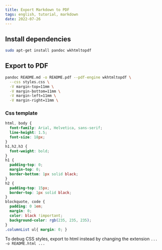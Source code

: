 ```yaml
---
title: Export Markdown to PDF
tags: english, tutorial, markdown
date: 2022-07-26
---
```


## Install dependencies

```bash
sudo apt-get install pandoc wkhtmltopdf
```

## Export to PDF

```bash
pandoc README.md -o README.pdf --pdf-engine wkhtmltopdf \
  --css styles.css \
  -V margin-top=11mm \
  -V margin-bottom=11mm \
  -V margin-left=11mm \
  -V margin-right=11mm \
```

### Css template

```css
html, body {
  font-family: Arial, Helvetica, sans-serif;
  line-height: 1.5;
  font-size: 18px;
}
h1,h2,h3 {
  font-weight: bold;
}
h1 {
  padding-top: 0;
  margin-top: 0;
  border-bottom: 1px solid black;
}
h2 {
  padding-top: 15px;
  border-top: 1px solid black;
}
blockquote, code {
  padding: 0 1em;
  margin: 0;
  color: black !important;
  background-color: rgb(235, 235, 235);
}
.columnList ul{ margin: 0; }
```

To debug CSS styles, export to html instead by changing the extension `... -o README.html ...`
